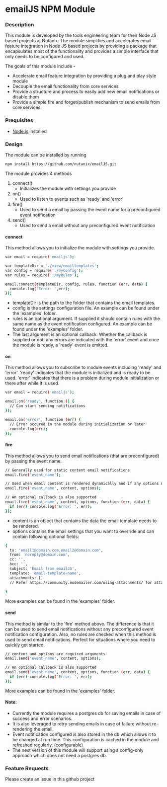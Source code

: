 # emailJS NPM Module

### Description

This module is developed by the tools engineering team for their Node JS based projects at Nutanix. The module simplifies and accelerates email feature integration in Node JS based projects by providing a package that encapsulates most of the functionality and provides a simple interface that only needs to be configured and used.

The goals of this module include -
* Accelerate email feature integration by providing a plug and play style module
* Decouple the email functionality from core services
* Provide a structure and process to easily add new email notifications or disable them
* Provide a simple fire and forget/publish mechanism to send emails from core services

### Prequisites

* [Node.js](http://nodejs.org/) installed

### Design

The module can be installed by running
```sh
npm install https://github.com/nutanix/emailJS.git
```
The module provides 4 methods
1. connect()
    * Initializes the module with settings you provide
2. on()
    * Used to listen to events such as 'ready' and 'error'
3. fire()
    * Used to send a email by passing the event name for a preconfigured event notification
4. send()
    * Used to send a email without any preconfigured event notification

#### connect
This method allows you to initialize the module with settings you provide.

```sh
var email = require('emailjs');

var templateDir = './view/emailtemplates';
var config = require('./myConfig');
var rules = require('./myRules');

email.connect(templateDir, config, rules, function (err, data) {
  console.log('Error: ',err);
});
```

* templateDir is the path to the folder that contains the email templates.
* config is the settings configuration file. An example can be found under the 'examples' folder.
* rules is an optional argument. If supplied it should contain rules with the same name as the event notification configured. An example can be found under the 'examples' folder.
* The last argument is an optional callback. Whether the callback is supplied or not, any errors are indicated with the 'error' event and once the module is ready, a 'ready' event is emitted.

#### on
This method allows you to subscribe to module events including 'ready' and 'error'. 'ready' indicates that the module is initialized and is ready to be used. 'error' indicates that there is a problem during module initialization or there after while it is used.

```sh
var email = require('emailjs');

email.on('ready', function () {
  // Can start sending notifications
});

email.on('error', function (err) {
  // Error occured in the module during initialization or later
  console.log(err);
});
```

#### fire
This method allows you to send email notifications (that are preconfigured) by passing the event name.

```sh
// Generally used for static content email notifications
email.fire('event_name');

// Used when email content is rendered dynamically and if any options need to be changed from the preconfigured settings.
email.fire('event_name', content, options);

// An optional callback is also supported
email.fire('event_name', content, options, function (err, data) {
  if (err) console.log('Error: ', err);
});
```

* content is an object that contains the data the email template needs to be rendered.
* options contains the email settings that you want to override and can contain following optional fields:

```sh
{
  to: 'email1@domain.com,email2@domain.com',
  from: 'noreply@domain.com',
  cc: '',
  bcc: '',
  subject: 'Email from emailJS',
  template: 'email-template-name',
  attachments: [] 
  // Refer https://community.nodemailer.com/using-attachments/ for attachment support and examples 
  
}
```
More examples can be found in the 'examples' folder.

#### send
This method is similar to the 'fire' method above. 
The difference is that it can be used to send email notifications without any preconfigured event notification configuration.
Also, no rules are checked when this method is used to send email notifications.
Perfect for situations where you need to quickly get started.

```sh
// content and options are required arguments
email.send('event_name', content, options);

// An optional callback is also supported
email.send('event_name', content, options, function (err, data) {
  if (err) console.log('Error: ', err);
});
```
More examples can be found in the 'examples' folder.

#### Note:
* Currently the module requires a postgres db for saving emails in case of success and error scenarios. 
* It is also leveraged to retry sending emails in case of failure without re-rendering the email.
* Event notification configured is also stored in the db which allows it to be changed at run time. This configuration is cached in the module and refreshed regularly. (configurable)
* The next version of this module will support using a config-only approach which does not need a postgres db.

### Feature Requests
Please create an issue in this github project  

